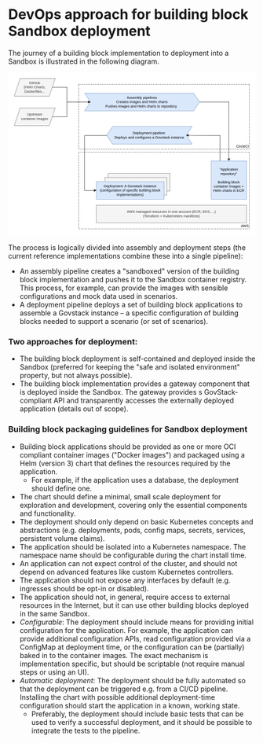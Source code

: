 # DevOps approach for building block Sandbox deployment

The journey of a building block implementation to deployment into a Sandbox is illustrated in the following diagram.

![Sandbox infrastructure diagram](assets/sandbox-infrastructure.drawio.png)

The process is logically divided into assembly and deployment steps (the current reference implementations combine these into a single pipeline):

* An assembly pipeline creates a "sandboxed" version of the building block implementation and pushes it to the Sandbox container registry. This process, for example, can provide the images with sensible configurations and mock data used in scenarios.
* A deployment pipeline deploys a set of building block applications to assemble a Govstack instance – a specific configuration of building blocks needed to support a scenario (or set of scenarios).

### Two approaches for deployment:

* The building block deployment is self-contained and deployed inside the Sandbox (preferred for keeping the "safe and isolated environment" property, but not always possible).
* The building block implementation provides a gateway component that is deployed inside the Sandbox. The gateway provides s GovStack-compliant API and transparently accesses the externally deployed application (details out of scope).

### Building block packaging guidelines for Sandbox deployment

* Building block applications should be provided as one or more OCI compliant container images ("Docker images") and packaged using a Helm (version 3) chart that defines the resources required by the application.
    * For example, if the application uses a database, the deployment should define one.
* The chart should define a minimal, small scale deployment for exploration and development, covering only the essential components and functionality.
* The deployment should only depend on basic Kubernetes concepts and abstractions (e.g. deployments, pods, config maps, secrets, services, persistent volume claims).
* The application should be isolated into a Kubernetes namespace. The namespace name should be configurable during the chart install time.
* An application can not expect control of the cluster, and should not depend on advanced features like custom Kubernetes controllers.
* The application should not expose any interfaces by default (e.g. ingresses should be opt-in or disabled).
* The application should not, in general, require access to external resources in the Internet, but it can use other building blocks deployed in the same Sandbox.
* *Configurable*: The deployment should include means for providing initial configuration for the application. For example, the application can provide additional configuration APIs, read configuration provided via a ConfigMap at deployment time, or the configuration can be (partially) baked in to the container images. The exact mechanism is implementation specific, but should be scriptable (not require manual steps or using an UI).
* *Automatic deployment*: The deployment should be fully automated so that the deployment can be triggered e.g. from a CI/CD pipeline. Installing the chart with possible additional deployment-time configuration should start the application in a known, working state.
    * Preferably, the deployment should include basic tests that can be used to verify a successful deployment, and it should be possible to integrate the tests to the pipeline.
